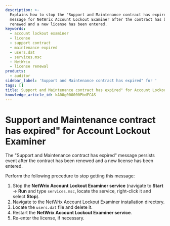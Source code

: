 ```yaml
---
description: >-
  Explains how to stop the "Support and Maintenance contract has expired"
  message for NetWrix Account Lockout Examiner after the contract has been
  renewed and a new license has been entered.
keywords:
  - account lockout examiner
  - license
  - support contract
  - maintenance expired
  - users.dat
  - services.msc
  - NetWrix
  - license renewal
products:
  - auditor
sidebar_label: 'Support and Maintenance contract has expired" for '
tags: []
title: Support and Maintenance contract has expired" for Account Lockout Examiner
knowledge_article_id: kA00g000000PbdFCAS
---
```


# Support and Maintenance contract has expired" for Account Lockout Examiner

The "Support and Maintenance contract has expired" message persists event after the contract has been renewed and a new license has been entered.

Perform the following procedure to stop getting this message:

1. Stop the **NetWrix Account Lockout Examiner service** (navigate to **Start** -> **Run** and type `services.msc`, locate the service, right-click it and select **Stop**).
2. Navigate to the NetWrix Account Lockout Examiner installation directory.
3. Locate the `users.dat` file and delete it.
4. Restart the **NetWrix Account Lockout Examiner service**.
5. Re-enter the license, if necessary.
